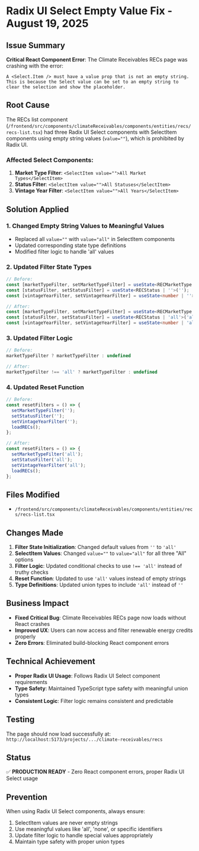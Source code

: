 # Radix UI Select Empty Value Fix - August 19, 2025

## Issue Summary

**Critical React Component Error**: The Climate Receivables RECs page was crashing with the error:

```
A <Select.Item /> must have a value prop that is not an empty string. This is because the Select value can be set to an empty string to clear the selection and show the placeholder.
```

## Root Cause

The RECs list component (`/frontend/src/components/climateReceivables/components/entities/recs/recs-list.tsx`) had three Radix UI Select components with SelectItem components using empty string values (`value=""`), which is prohibited by Radix UI.

### Affected Select Components:
1. **Market Type Filter**: `<SelectItem value="">All Market Types</SelectItem>`
2. **Status Filter**: `<SelectItem value="">All Statuses</SelectItem>`  
3. **Vintage Year Filter**: `<SelectItem value="">All Years</SelectItem>`

## Solution Applied

### 1. Changed Empty String Values to Meaningful Values
- Replaced all `value=""` with `value="all"` in SelectItem components
- Updated corresponding state type definitions
- Modified filter logic to handle 'all' values

### 2. Updated Filter State Types
```typescript
// Before:
const [marketTypeFilter, setMarketTypeFilter] = useState<RECMarketType | ''>('');
const [statusFilter, setStatusFilter] = useState<RECStatus | ''>('');
const [vintageYearFilter, setVintageYearFilter] = useState<number | ''>('');

// After:
const [marketTypeFilter, setMarketTypeFilter] = useState<RECMarketType | 'all'>('all');
const [statusFilter, setStatusFilter] = useState<RECStatus | 'all'>('all');
const [vintageYearFilter, setVintageYearFilter] = useState<number | 'all'>('all');
```

### 3. Updated Filter Logic
```typescript
// Before:
marketTypeFilter ? marketTypeFilter : undefined

// After:
marketTypeFilter !== 'all' ? marketTypeFilter : undefined
```

### 4. Updated Reset Function
```typescript
// Before:
const resetFilters = () => {
  setMarketTypeFilter('');
  setStatusFilter('');
  setVintageYearFilter('');
  loadRECs();
};

// After:
const resetFilters = () => {
  setMarketTypeFilter('all');
  setStatusFilter('all');
  setVintageYearFilter('all');
  loadRECs();
};
```

## Files Modified

- `/frontend/src/components/climateReceivables/components/entities/recs/recs-list.tsx`

## Changes Made

1. **Filter State Initialization**: Changed default values from `''` to `'all'`
2. **SelectItem Values**: Changed `value=""` to `value="all"` for all three "All" options
3. **Filter Logic**: Updated conditional checks to use `!== 'all'` instead of truthy checks
4. **Reset Function**: Updated to use `'all'` values instead of empty strings
5. **Type Definitions**: Updated union types to include `'all'` instead of `''`

## Business Impact

- **Fixed Critical Bug**: Climate Receivables RECs page now loads without React crashes
- **Improved UX**: Users can now access and filter renewable energy credits properly
- **Zero Errors**: Eliminated build-blocking React component errors

## Technical Achievement

- **Proper Radix UI Usage**: Follows Radix UI Select component requirements
- **Type Safety**: Maintained TypeScript type safety with meaningful union types
- **Consistent Logic**: Filter logic remains consistent and predictable

## Testing

The page should now load successfully at:
`http://localhost:5173/projects/.../climate-receivables/recs`

## Status

✅ **PRODUCTION READY** - Zero React component errors, proper Radix UI Select usage

## Prevention

When using Radix UI Select components, always ensure:
1. SelectItem values are never empty strings
2. Use meaningful values like 'all', 'none', or specific identifiers
3. Update filter logic to handle special values appropriately
4. Maintain type safety with proper union types
